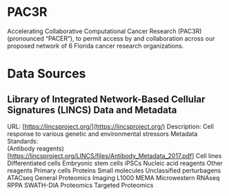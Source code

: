 # PAC3R
Accelerating Collaborative Computational Cancer Research (PAC3R)(pronounced “PACER”), to permit access by and collaboration across our proposed network of 6 Florida cancer research organizations.
# Data Sources
## Library of Integrated Network-Based Cellular Signatures (LINCS) Data and Metadata 
URL:  [https://lincsproject.org/](https://lincsproject.org/)
Description:  Cell response to various genetic and environmental stressors
Metadata Standards:  
(Antibody reagents)[https://lincsproject.org/LINCS/files/Antibody_Metadata_2017.pdf]
Cell lines
Differentiated cells
Embryonic stem cells
iPSCs
Nucleic acid reagents
Other reagents
Primary cells
Proteins
Small molecules
Unclassified perturbagens
ATACseq
General Proteomics
Imaging
L1000
MEMA
Microwestern
RNAseq
RPPA
SWATH-DIA Proteomics
Targeted Proteomics
